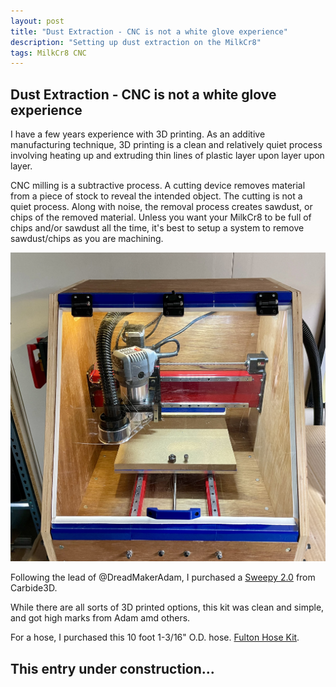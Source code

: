 ```yaml
---
layout: post
title: "Dust Extraction - CNC is not a white glove experience"
description: "Setting up dust extraction on the MilkCr8"
tags: MilkCr8 CNC
---
```

## Dust Extraction - CNC is not a white glove experience

I have a few years experience with 3D printing.  As an additive manufacturing technique, 3D printing is a clean and relatively quiet process involving heating up and extruding thin lines of plastic layer upon layer upon layer.  

CNC milling is a subtractive process.  A cutting device removes material from a piece of stock to reveal the intended object.  The cutting is not a quiet process.  Along with noise, the removal process creates sawdust, or chips of the removed material.  Unless you want your MilkCr8 to be full of chips and/or sawdust all the time, it's best to setup a system to remove sawdust/chips as you are machining.

![MilkCr8 Dust Extraction](/assets/images/VacuumHose.jpeg)

Following the lead of @DreadMakerAdam, I purchased a [Sweepy 2.0](https://shop.carbide3d.com/collections/accessories/products/sweepy-2-0-dust-boot?variant=32975720972349) from Carbide3D. 

While there are all sorts of 3D printed options, this kit was clean and simple, and got high marks from Adam amd others.

For a hose, I purchased this 10 foot 1-3/16" O.D. hose.  [Fulton Hose Kit](https://www.amazon.com/gp/product/B01M27BN5Y/ref=ppx_yo_dt_b_search_asin_title?ie=UTF8&th=1).



## This entry under construction...
